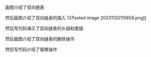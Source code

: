 画图介绍了双向链表

然后画图介绍了双向链表的插入
![[Pasted image 20231120115658.png]]

然后写代码演示了双向链表的头插和尾插

然后画图介绍了双向链表的删除操作

然后写代码介绍了替换操作
